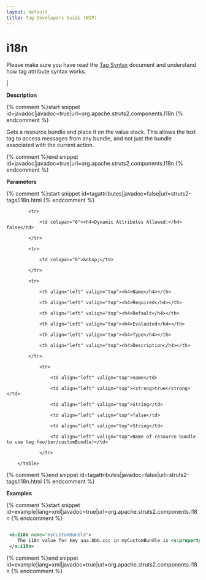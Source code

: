 ```yaml
---
layout: default
title: Tag Developers Guide (WIP)
---
```


# i18n


Please make sure you have read the [Tag Syntax](#PAGE_13927) document and understand how tag attribute syntax works.

| 

__Description__



{% comment %}start snippet id=javadoc|javadoc=true|url=org.apache.struts2.components.I18n {% endcomment %}
<p>
 Gets a resource bundle and place it on the value stack. This allows
 the text tag to access messages from any bundle, and not just the bundle
 associated with the current action.

</p>
{% comment %}end snippet id=javadoc|javadoc=true|url=org.apache.struts2.components.I18n {% endcomment %}

__Parameters__



{% comment %}start snippet id=tagattributes|javadoc=false|url=struts2-tags/i18n.html {% endcomment %}
<p>		<table width="100%">

			<tr>

				<td colspan="6"><h4>Dynamic Attributes Allowed:</h4> false</td>

			</tr>

			<tr>

				<td colspan="6">&nbsp;</td>

			</tr>

			<tr>

				<th align="left" valign="top"><h4>Name</h4></th>

				<th align="left" valign="top"><h4>Required</h4></th>

				<th align="left" valign="top"><h4>Default</h4></th>

				<th align="left" valign="top"><h4>Evaluated</h4></th>

				<th align="left" valign="top"><h4>Type</h4></th>

				<th align="left" valign="top"><h4>Description</h4></th>

			</tr>

				<tr>

					<td align="left" valign="top">name</td>

					<td align="left" valign="top"><strong>true</strong></td>

					<td align="left" valign="top">String</td>

					<td align="left" valign="top">false</td>

					<td align="left" valign="top">String</td>

					<td align="left" valign="top">Name of resource bundle to use (eg foo/bar/customBundle)</td>

				</tr>

		</table>

</p>
{% comment %}end snippet id=tagattributes|javadoc=false|url=struts2-tags/i18n.html {% endcomment %}

__Examples__



{% comment %}start snippet id=example|lang=xml|javadoc=true|url=org.apache.struts2.components.I18n {% endcomment %}

```xml

 <s:i18n name="myCustomBundle">
    The i18n value for key aaa.bbb.ccc in myCustomBundle is <s:property value="text('aaa.bbb.ccc')" />
 </s:i18n>


```

{% comment %}end snippet id=example|lang=xml|javadoc=true|url=org.apache.struts2.components.I18n {% endcomment %}
